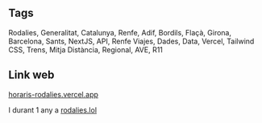 ## Tags
Rodalies, Generalitat, Catalunya, Renfe, Adif, Bordils, Flaçà, Girona, Barcelona, Sants, NextJS, API, Renfe Viajes, Dades, Data, Vercel, Tailwind CSS, Trens, Mitja Distància, Regional, AVE, R11
## Link web
[horaris-rodalies.vercel.app](horaris-rodalies.vercel.app)

I durant 1 any a [rodalies.lol](rodalies.lol)
